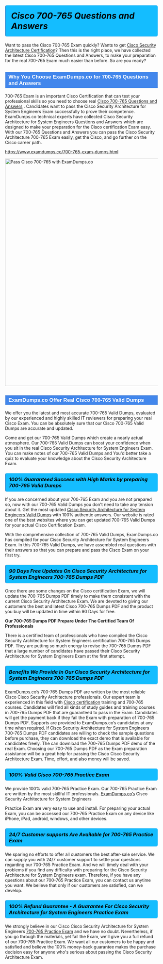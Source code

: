 <h1>                <strong><span style="display: block; color: #000000; background: #14BDFF; border: 0.5px solid #AED6F1; border-left: 3px solid #3498DB; padding: .6em; border-radius: 6px;">                     <em>Cisco 700-765 <span class="exam_variation">Questions and Answers</span> </em>                </span></strong>            </h1>                        <p>Want to pass the Cisco 700-765 Exam quickly? Wants to get <a href="https://www.examdumps.co/cisco-security-architecture-exam-dumps.html">Cisco Security Architecture Certification</a>?  Then this is the right place, we have collected the             latest Cisco 700-765 <span class="exam_variation">Questions and Answers</span>, to make your preparation for the real 700-765 Exam much easier than before. So are you ready?</p>                        <h2 style="background: #4287ec; border: 1px solid #cccccc; padding: 5px 10px;">                <span style="color: #ffffff;">                    <span style="font-size: 11pt;">                        <span style="line-height: normal;">                            <span style="font-family: Calibri,sans-serif;">                                <strong>                                    <span style="font-size: 13.0pt;">Why You Choose ExamDumps.co for 700-765 <span class="exam_variation">Questions and Answers</span></span>                                </strong>                            </span>                        </span>                    </span>                </span>            </h2>                        <p>700-765 Exam is an important Cisco Certification that can test your professional skills so you need to choose real <a href="https://www.examdumps.co/700-765-exam-dumps.html">Cisco 700-765 <span class="exam_variation">Questions and Answers</span></a> .             Candidates want to pass the Cisco Security Architecture for System Engineers Exam successfully to prove their competence. ExamDumps.co technical experts             have collected Cisco Security Architecture for System Engineers <span class="exam_variation">Questions and Answers</span> which are designed to make your preparation for the Cisco certification Exam easy. With our             700-765 <span class="exam_variation">Questions and Answers</span> you can pass the Cisco Security Architecture 700-765 Exam easily, get the Cisco, and go further on the Cisco career path.</p>                        <p><a href="https://www.examdumps.co/700-765-exam-dumps.html">https://www.examdumps.co/700-765-exam-dumps.html</a></p>                        <p><a href="https://www.examdumps.co/"><img src="https://www.examdumps.co//images/banners/big-sale-20-percent-discount-offer-examdumps.jpg" class="postImage" alt="Pass Cisco 700-765 with ExamDumps.co" width="750"></a></p>                            <h2 style="background: #4287ec; border: 1px solid #cccccc; padding: 5px 10px;">                <span style="color: #ffffff;">                    <span style="font-size: 11pt;">                        <span style="line-height: normal;">                            <span style="font-family: Calibri,sans-serif;">                                <strong>                                    <span style="font-size: 13.0pt;">ExamDumps.co Offer Real Cisco 700-765 <span class="exam_variation2">Valid Dumps</span></span>                                </strong>                            </span>                        </span>                    </span>                </span>            </h2>                        <p>We offer you the latest and most accurate 700-765 <span class="exam_variation2">Valid Dumps</span>, evaluated by our experienced and highly skilled IT reviewers for preparing your             real Cisco Exam. You can be absolutely sure that our Cisco 700-765 <span class="exam_variation2">Valid Dumps</span> are accurate and updated.</p>                        <p>Come and get our 700-765 <span class="exam_variation2">Valid Dumps</span> which create a nearly actual atmosphere. Our 700-765 <span class="exam_variation2">Valid Dumps</span> can boost your confidence when you sit             in the real Cisco Security Architecture for System Engineers Exam. You can make notes of our 700-765 <span class="exam_variation2">Valid Dumps</span> and You'd better take a quiz to evaluate             your knowledge about the Cisco Security Architecture Exam.</p>                        <h3>                <strong>                    <span style="display: block; color: #000000; background: #14BDFF; border: 0.5px solid #AED6F1; border-left: 3px solid #3498DB; padding: .6em; border-radius: 6px;">                        <em>100% Guaranteed Success with High Marks by preparing 700-765 <span class="exam_variation2">Valid Dumps</span></em>                    </span>                </strong>            </h3>                        <p>If you are concerned about your 700-765 Exam and you are not prepared so, now with our 700-765 <span class="exam_variation2">Valid Dumps</span> you don't need to take any tension about it.            Get the most updated <a href="https://www.examdumps.co/700-765-exam-dumps.html">Cisco Security Architecture for System Engineers <span class="exam_variation2">Valid Dumps</span></a> with 100% authentic answers. Our website is rated one of the best websites where you can             get updated 700-765 <span class="exam_variation2">Valid Dumps</span> for your actual Cisco Certification Exam.</p>                        <p>With the comprehensive collection of 700-765 <span class="exam_variation2">Valid Dumps</span>, ExamDumps.co has compiled for your Cisco Security Architecture for System Engineers Exam. In this 700-765 <span class="exam_variation2">Valid Dumps</span>,             we have assembled real questions with their answers so that you can prepare and pass the Cisco Exam on your first try.</p>                        <h3>                <strong>                    <span style="display: block; color: #000000; background: #14BDFF; border: 0.5px solid #AED6F1; border-left: 3px solid #3498DB; padding: .6em; border-radius: 6px;">                        <em>90 Days Free Updates On Cisco Security Architecture for System Engineers 700-765 <span class="exam_variation3">Dumps PDF</span></em>                    </span>                </strong>            </h3>                        <p>Once there are some changes on the Cisco certification Exam, we will update the 700-765 <span class="exam_variation3">Dumps PDF</span> timely to make them consistent with the current             Cisco Security Architecture Exam. We are devoted to giving our customers the best and latest Cisco 700-765 <span class="exam_variation3">Dumps PDF</span> and the product you buy             will be updated in time within 90 Days for free.</p>                        <p><strong>Our 700-765 <span class="exam_variation3">Dumps PDF</span> Prepare Under The Certified Team Of Professionals</strong></p>                        <p>There is a certified team of professionals who have compiled the Cisco Security Architecture for System Engineers certification             700-765 <span class="exam_variation3">Dumps PDF</span>. They are putting so much energy to revise the 700-765 <span class="exam_variation3">Dumps PDF</span> that a large number of candidates have passed             their Cisco Security Architecture for System Engineers Exam  at the first attempt.</p>                        <h3>                <strong>                    <span style="display: block; color: #000000; background: #14BDFF; border: 0.5px solid #AED6F1; border-left: 3px solid #3498DB; padding: .6em; border-radius: 6px;">                        <em>Benefits We Provide In Our Cisco Security Architecture for System Engineers 700-765 <span class="exam_variation3">Dumps PDF</span></em>                    </span>                </strong>            </h3>                        <p>ExamDumps.co’s 700-765 <span class="exam_variation3">Dumps PDF</span> are written by the most reliable Cisco Cisco Security Architecture professionals. Our expert team is experienced in             this field with <a href="https://www.examdumps.co/cisco-exam-dumps.html">Cisco certification</a> training and 700-765 courses. Candidates will find all kinds of study guides and training courses in             700-765 <span class="exam_variation3">Dumps PDF</span> that are guaranteed to pass in the Exam. Candidates will get the payment back if they fail the Exam with preparation of             700-765 <span class="exam_variation3">Dumps PDF</span>. Supports are provided to ExamDumps.co’s candidates at any time when required. If Cisco Security Architecture for System Engineers             700-765 <span class="exam_variation3">Dumps PDF</span> candidates are willing to check the sample questions before purchase, they can download the exact demo that is available             for candidates freely. The can download the 700-765 <span class="exam_variation3">Dumps PDF</span> demo of the real Exam. Choosing our 700-765 <span class="exam_variation3">Dumps PDF</span> as the Exam preparation             assistance will be a great help for passing the Cisco Cisco Security Architecture Exam. Time, effort, and also money will be saved.</p>                        <h3>                <strong>                    <span style="display: block; color: #000000; background: #14BDFF; border: 0.5px solid #AED6F1; border-left: 3px solid #3498DB; padding: .6em; border-radius: 6px;">                        <em>100% Valid Cisco 700-765 <span class="exam_variation4">Practice Exam</span></em>                    </span>                </strong>            </h3>                        <p>We provide 100% valid 700-765 <span class="exam_variation4">Practice Exam</span>. Our 700-765 <span class="exam_variation4">Practice Exam</span> are written by the most skillful IT professionals. <a href="https://www.examdumps.co/">ExamDumps.co’s</a> Cisco Security Architecture for System Engineers</p>            <p> <span class="exam_variation4">Practice Exam</span> are very easy to use and install. For preparing your actual Exam, you can be accessed our 700-765 <span class="exam_variation4">Practice Exam</span> on any device like iPhone, iPad, android, windows, and other devices.</p>                        <h3>                <strong>                    <span style="display: block; color: #000000; background: #14BDFF; border: 0.5px solid #AED6F1; border-left: 3px solid #3498DB; padding: .6em; border-radius: 6px;">                        <em>24/7 Customer supports Are Available for 700-765 <span class="exam_variation4">Practice Exam</span></em>                    </span>                </strong>            </h3>                        <p>We sparing no efforts to offer all customers the best after-sale service. We can supply you with 24/7 customer support to settle your             questions regarding our 700-765 <span class="exam_variation4">Practice Exam</span>. And we will timely deal with your problems if you find any difficulty with preparing for the             Cisco Security Architecture for System Engineers exam. Therefore, if you have any questions about our 700-765 <span class="exam_variation4">Practice Exam</span>, you can contact us             anytime you want. We believe that only if our customers are satisfied, can we develop.</p>                        <h3>                <strong>                    <span style="display: block; color: #000000; background: #14BDFF; border: 0.5px solid #AED6F1; border-left: 3px solid #3498DB; padding: .6em; border-radius: 6px;">                        <em>100% Refund Guarantee - A Guarantee For Cisco Security Architecture for System Engineers <span class="exam_variation4">Practice Exam</span></em>                    </span>                </strong>            </h3>                        <p>We strongly believe in our Cisco Cisco Security Architecture for System Engineers <a href="https://www.examdumps.co/700-765-exam-dumps.html">700-765 <span class="exam_variation4">Practice Exam</span></a> and we have no doubt. Nevertheless, if you go through             the materials, yet fail the Exam, we'll give you a full refund of our 700-765 <span class="exam_variation4">Practice Exam</span>. We want all our customers to be happy and satisfied and             believe the 100% money-back guarantee makes the purchase decision easy for anyone who's serious about passing the Cisco Security Architecture Exam.</p>                    
